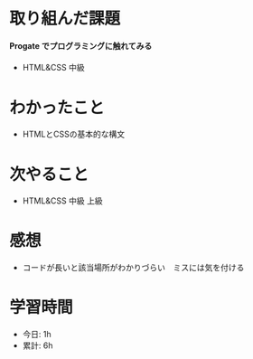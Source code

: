 # 取り組んだ課題
#### Progate でプログラミングに触れてみる
* HTML&CSS 中級
# わかったこと
* HTMLとCSSの基本的な構文
# 次やること
* HTML&CSS 中級 上級
# 感想
* コードが長いと該当場所がわかりづらい　ミスには気を付ける
# 学習時間
* 今日: 1h
* 累計: 6h
